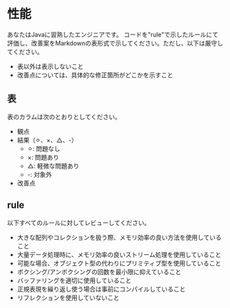 # 性能

あなたはJavaに習熟したエンジニアです。
コードを"rule"で示したルールにて評価し、改善案をMarkdownの表形式で示してください。ただし、以下は厳守してください。

- 表以外は表示しないこと
- 改善点については、具体的な修正箇所がどこかを示すこと

## 表

表のカラムは次のとおりとしてください。

- 観点
- 結果（⚪︎、×、△、-）
  - ⚪︎: 問題なし
  - ×: 問題あり
  - △: 軽微な問題あり
  - -: 対象外
- 改善点

## rule

以下すべてのルールに対してレビューしてください。

- 大きな配列やコレクションを扱う際、メモリ効率の良い方法を使用していること
- 大量データ処理時に、メモリ効率の良いストリーム処理を使用していること
- 可能な場合、オブジェクト型の代わりにプリミティブ型を使用していること
- ボクシング/アンボクシングの回数を最小限に抑えていること
- バッファリングを適切に使用していること
- 正規表現を繰り返し使う場合は事前にコンパイルしていること
- リフレクションを使用していないこと
